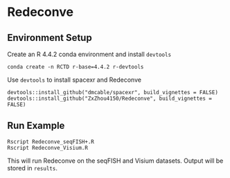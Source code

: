 # Redeconve
## Environment Setup
Create an R 4.4.2 conda environment and install `devtools`
```
conda create -n RCTD r-base=4.4.2 r-devtools
```
Use `devtools` to install spacexr and Redeconve
```
devtools::install_github("dmcable/spacexr", build_vignettes = FALSE)
devtools::install_github("ZxZhou4150/Redeconve", build_vignettes = FALSE)
```
## Run Example
```
Rscript Redeconve_seqFISH+.R
Rscript Redeconve_Visium.R
```
This will run Redeconve on the seqFISH and Visium datasets. Output will be stored in `results`.
